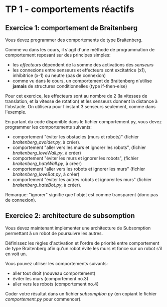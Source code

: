 # TP 1 -  comportements réactifs

## Exercice 1: comportement de Braitenberg

Vous devez programmer des comportements de type Braitenberg. 

Comme vu dans les cours, il s'agit d'une méthode de programmation de comportement reposant sur des principes simples:
* les _effecteurs_ dépendent de la somme des activations des _senseurs_
* les connexions entre senseurs et effecteurs sont excitatrice (x1), inhibitrice (x-1) ou neutre (pas de connexion)
* comme vu dans le cours, un comportement de Braitenberg n'utilise **jamais** de structures conditionnelles (type if-then-else)

Pour cet exercice, les effecteurs sont au nombre de 2 (la vitesses de translation, et la vitesse de rotation) et les senseurs donnent la distance à l'obstacle. On utilisera pour l'instant 3 senseurs seulement, comme dans l'exemple.

En partant du code disponible dans le fichier comportement.py, vous devez programmer les comportements suivants:

* comportement "éviter les obstacles (murs et robots)" (fichier _braitenberg_avoider.py_, à créer).
* comportement "aller vers les murs et ignorer les robots", (fichier _braitenberg_loveWall.py_, à créer)
* comportement "éviter les murs et ignorer les robots", (fichier _braitenberg_hateWall.py_, à créer)
* comportement "aller vers les robots et ignorer les murs" (fichier _braitenberg_loveBot.py_, à créer)
* comportement "éviter les autres robots et ignorer les murs" (fichier _braitenberg_hateBot.py_, à créer).

Remarque: "ignorer" signifie que l'objet est comme transparent (donc pas de connexion).

## Exercice 2: architecture de subsomption

Vous devez maintenant implémenter une architecture de Subsomption permettant à un robot de poursuivre les autres.

Définissez les règles d'activation et l'ordre de priorité entre comportement de type Braitenberg afin qu'un robot évite les murs et fonce sur un robot s'il en voit un.

Vous pouvez utiliser les comportements suivants:
* aller tout droit (nouveau comportement)
* éviter les murs (comportement no.3)
* aller vers les robots (comportement no.4)

Coder votre résultat dans un fichier _subsomption.py_ (en copiant le fichier _comportement.py_ pour commencer).
